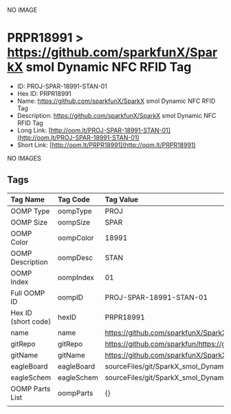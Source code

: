 


  
NO IMAGE  
# PRPR18991 > https://github.com/sparkfunX/SparkX smol Dynamic NFC RFID Tag

- ID: PROJ-SPAR-18991-STAN-01
- Hex ID: PRPR18991
- Name: https://github.com/sparkfunX/SparkX smol Dynamic NFC RFID Tag
- Description: https://github.com/sparkfunX/SparkX smol Dynamic NFC RFID Tag
- Long Link: [http://oom.lt/PROJ-SPAR-18991-STAN-01](http://oom.lt/PROJ-SPAR-18991-STAN-01)
- Short Link: [http://oom.lt/PRPR18991](http://oom.lt/PRPR18991)
  
NO IMAGES  
## Tags
  

|Tag Name|Tag Code|Tag Value|
| :--- | :--- | :--- |
|OOMP Type|oompType|PROJ|
|OOMP Size|oompSize|SPAR|
|OOMP Color|oompColor|18991|
|OOMP Description|oompDesc|STAN|
|OOMP Index|oompIndex|01|
|Full OOMP ID|oompID|PROJ-SPAR-18991-STAN-01|
|Hex ID (short code)|hexID|PRPR18991|
|name|name|https://github.com/sparkfunX/SparkX smol Dynamic NFC RFID Tag|
|gitRepo|gitRepo|https://github.com/sparkfun/https://github.com/sparkfunX/SparkX_smol_Dynamic_NFC_RFID_Tag|
|gitName|gitName|https://github.com/sparkfunX/SparkX_smol_Dynamic_NFC_RFID_Tag|
|eagleBoard|eagleBoard|sourceFiles/git/SparkX_smol_Dynamic_NFC_RFID_Tag/Hardware/SparkX_smol_Dynamic_NFC_RFID_Tag.brd|
|eagleSchem|eagleSchem|sourceFiles/git/SparkX_smol_Dynamic_NFC_RFID_Tag/Hardware/SparkX_smol_Dynamic_NFC_RFID_Tag.sch|
|OOMP Parts List|oompParts|{}|
||||
